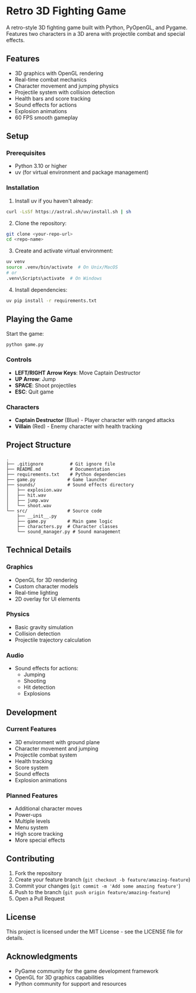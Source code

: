 # Retro 3D Fighting Game

A retro-style 3D fighting game built with Python, PyOpenGL, and Pygame. Features two characters in a 3D arena with projectile combat and special effects.

## Features

- 3D graphics with OpenGL rendering
- Real-time combat mechanics
- Character movement and jumping physics
- Projectile system with collision detection
- Health bars and score tracking
- Sound effects for actions
- Explosion animations
- 60 FPS smooth gameplay

## Setup

### Prerequisites
- Python 3.10 or higher
- uv (for virtual environment and package management)

### Installation

1. Install uv if you haven't already:
```bash
curl -LsSf https://astral.sh/uv/install.sh | sh
```

2. Clone the repository:
```bash
git clone <your-repo-url>
cd <repo-name>
```

3. Create and activate virtual environment:
```bash
uv venv
source .venv/bin/activate  # On Unix/MacOS
# or
.venv\Scripts\activate  # On Windows
```

4. Install dependencies:
```bash
uv pip install -r requirements.txt
```

## Playing the Game

Start the game:
```bash
python game.py
```

### Controls
- **LEFT/RIGHT Arrow Keys**: Move Captain Destructor
- **UP Arrow**: Jump
- **SPACE**: Shoot projectiles
- **ESC**: Quit game

### Characters
- **Captain Destructor** (Blue) - Player character with ranged attacks
- **Villain** (Red) - Enemy character with health tracking

## Project Structure

```
.
├── .gitignore          # Git ignore file
├── README.md           # Documentation
├── requirements.txt    # Python dependencies
├── game.py            # Game launcher
├── sounds/            # Sound effects directory
│   ├── explosion.wav
│   ├── hit.wav
│   ├── jump.wav
│   └── shoot.wav
└── src/               # Source code
    ├── __init__.py
    ├── game.py        # Main game logic
    ├── characters.py  # Character classes
    └── sound_manager.py # Sound management
```

## Technical Details

### Graphics
- OpenGL for 3D rendering
- Custom character models
- Real-time lighting
- 2D overlay for UI elements

### Physics
- Basic gravity simulation
- Collision detection
- Projectile trajectory calculation

### Audio
- Sound effects for actions:
  - Jumping
  - Shooting
  - Hit detection
  - Explosions

## Development

### Current Features
- 3D environment with ground plane
- Character movement and jumping
- Projectile combat system
- Health tracking
- Score system
- Sound effects
- Explosion animations

### Planned Features
- Additional character moves
- Power-ups
- Multiple levels
- Menu system
- High score tracking
- More special effects

## Contributing

1. Fork the repository
2. Create your feature branch (`git checkout -b feature/amazing-feature`)
3. Commit your changes (`git commit -m 'Add some amazing feature'`)
4. Push to the branch (`git push origin feature/amazing-feature`)
5. Open a Pull Request

## License

This project is licensed under the MIT License - see the LICENSE file for details.

## Acknowledgments

- PyGame community for the game development framework
- OpenGL for 3D graphics capabilities
- Python community for support and resources
